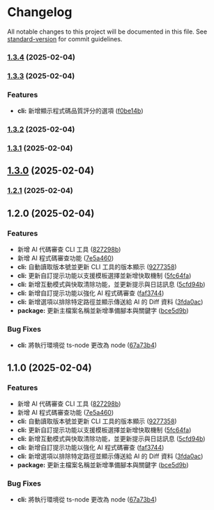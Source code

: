 # Changelog

All notable changes to this project will be documented in this file. See [standard-version](https://github.com/conventional-changelog/standard-version) for commit guidelines.

### [1.3.4](https://github.com/ChenHom/ai-code-reviewer-cli/compare/v1.3.3...v1.3.4) (2025-02-04)

### [1.3.3](https://github.com/ChenHom/ai-code-reviewer-cli/compare/v1.3.2...v1.3.3) (2025-02-04)


### Features

* **cli:** 新增顯示程式碼品質評分的選項 ([f0be14b](https://github.com/ChenHom/ai-code-reviewer-cli/commit/f0be14baf5a2cd60f769909e524d93a2d8f2cc33))

### [1.3.2](https://github.com/ChenHom/ai-code-reviewer-cli/compare/v1.3.1...v1.3.2) (2025-02-04)

### [1.3.1](https://github.com/ChenHom/ai-code-reviewer-cli/compare/v1.3.0...v1.3.1) (2025-02-04)

## [1.3.0](https://github.com/ChenHom/ai-code-reviewer-cli/compare/v1.2.1...v1.3.0) (2025-02-04)

### [1.2.1](https://github.com/ChenHom/ai-code-reviewer-cli/compare/v1.2.0...v1.2.1) (2025-02-04)

## 1.2.0 (2025-02-04)


### Features

* 新增 AI 代碼審查 CLI 工具 ([827298b](https://github.com/ChenHom/ai-code-reviewer-cli/commit/827298b26e7cb78e581e2fae5a472f4ac4cef4bc))
* 新增 AI 程式碼審查功能 ([7e5a460](https://github.com/ChenHom/ai-code-reviewer-cli/commit/7e5a460de86ce2a58ce066197208b1eb882691f9))
* **cli:** 自動讀取版本號並更新 CLI 工具的版本顯示 ([9277358](https://github.com/ChenHom/ai-code-reviewer-cli/commit/92773588adbf0831882ec31e298026cc585aed02))
* **cli:** 更新自訂提示功能以支援模板選擇並新增快取機制 ([5fc64fa](https://github.com/ChenHom/ai-code-reviewer-cli/commit/5fc64fa8f50ad558671d3f9144eee8570a1d3a13))
* **cli:** 新增互動模式與快取清除功能，並更新提示與日誌訊息 ([5cfd94b](https://github.com/ChenHom/ai-code-reviewer-cli/commit/5cfd94bb0a309dc0f5748c05b1c11e49a224ea38))
* **cli:** 新增自訂提示功能以強化 AI 程式碼審查 ([faf3744](https://github.com/ChenHom/ai-code-reviewer-cli/commit/faf3744f674ad8740096baa9a9f173a90d430c43))
* **cli:** 新增選項以排除特定路徑並顯示傳送給 AI 的 Diff 資料 ([3fda0ac](https://github.com/ChenHom/ai-code-reviewer-cli/commit/3fda0ac21d70c8dbf172d8d54f91c349bdd4fbd6))
* **package:** 更新主檔案名稱並新增準備腳本與關鍵字 ([bce5d9b](https://github.com/ChenHom/ai-code-reviewer-cli/commit/bce5d9bb8cfc58cf53f3c805796050cc0824c8a6))


### Bug Fixes

* **cli:** 將執行環境從 ts-node 更改為 node ([67a73b4](https://github.com/ChenHom/ai-code-reviewer-cli/commit/67a73b48d633fab04b43f7916a0004293d8e82a5))

## 1.1.0 (2025-02-04)


### Features

* 新增 AI 代碼審查 CLI 工具 ([827298b](https://github.com/ChenHom/ai-code-reviewer-cli/commit/827298b26e7cb78e581e2fae5a472f4ac4cef4bc))
* 新增 AI 程式碼審查功能 ([7e5a460](https://github.com/ChenHom/ai-code-reviewer-cli/commit/7e5a460de86ce2a58ce066197208b1eb882691f9))
* **cli:** 自動讀取版本號並更新 CLI 工具的版本顯示 ([9277358](https://github.com/ChenHom/ai-code-reviewer-cli/commit/92773588adbf0831882ec31e298026cc585aed02))
* **cli:** 更新自訂提示功能以支援模板選擇並新增快取機制 ([5fc64fa](https://github.com/ChenHom/ai-code-reviewer-cli/commit/5fc64fa8f50ad558671d3f9144eee8570a1d3a13))
* **cli:** 新增互動模式與快取清除功能，並更新提示與日誌訊息 ([5cfd94b](https://github.com/ChenHom/ai-code-reviewer-cli/commit/5cfd94bb0a309dc0f5748c05b1c11e49a224ea38))
* **cli:** 新增自訂提示功能以強化 AI 程式碼審查 ([faf3744](https://github.com/ChenHom/ai-code-reviewer-cli/commit/faf3744f674ad8740096baa9a9f173a90d430c43))
* **cli:** 新增選項以排除特定路徑並顯示傳送給 AI 的 Diff 資料 ([3fda0ac](https://github.com/ChenHom/ai-code-reviewer-cli/commit/3fda0ac21d70c8dbf172d8d54f91c349bdd4fbd6))
* **package:** 更新主檔案名稱並新增準備腳本與關鍵字 ([bce5d9b](https://github.com/ChenHom/ai-code-reviewer-cli/commit/bce5d9bb8cfc58cf53f3c805796050cc0824c8a6))


### Bug Fixes

* **cli:** 將執行環境從 ts-node 更改為 node ([67a73b4](https://github.com/ChenHom/ai-code-reviewer-cli/commit/67a73b48d633fab04b43f7916a0004293d8e82a5))
